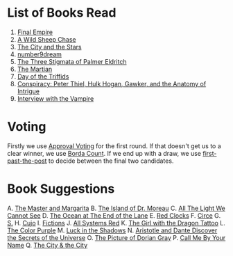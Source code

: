 <!-- TITLE: Book Gathering -->
<!-- SUBTITLE: The Book Gathering -->

# List of Books Read
1. [Final Empire](books/the-final-empire)
2. [A Wild Sheep Chase](books/a-wild-sheep-chase)
3. [The City and the Stars](books/the-city-and-the-stars)
4. [number9dream](books/number-9-dream)
5. [The Three Stigmata of Palmer Eldritch](books/the-three-stigmata-of-palmer-eldritch)
6. [The Martian](books/the-martian)
7. [Day of the Triffids](books/day-of-the-triffids)
8. [Conspiracy: Peter Thiel, Hulk Hogan, Gawker, and the Anatomy of Intrigue](books/conspiracy)
9. [Interview with the Vampire](books/interview-with-the-vampire)

# Voting
Firstly we use [Approval Voting](https://en.wikipedia.org/wiki/Approval_voting) for the first round.
If that doesn't get us to a clear winner, we use [Borda Count](https://en.wikipedia.org/wiki/Borda_count).
If we end up with a draw, we use [first-past-the-post](https://en.wikipedia.org/wiki/First-past-the-post_voting) to decide between the final two candidates.

# Book Suggestions
A. [The Master and Margarita](https://www.goodreads.com/book/show/117833.The_Master_and_Margarita)
B. [The Island of Dr. Moreau](https://www.goodreads.com/book/show/29981.The_Island_of_Dr_Moreau)
C. [All The Light We Cannot See](https://www.goodreads.com/book/show/18143977-all-the-light-we-cannot-see?from_choice=true)
D. [The Ocean at The End of the Lane](https://www.goodreads.com/book/show/15783514-the-ocean-at-the-end-of-the-lane?from_choice=true)
E. [Red Clocks](https://www.goodreads.com/book/show/35099035-red-clocks?from_choice=true)
F. [Circe](https://www.goodreads.com/book/show/35959740-circe?from_choice=true)
G. [S.](https://www.goodreads.com/book/show/17860739-s)
H. [Cujo](https://www.goodreads.com/book/show/10603.Cujo)
I. [Fictions](https://www.goodreads.com/book/show/426504.Ficciones)
J. [All Systems Red](https://www.goodreads.com/book/show/32758901-all-systems-red)
K. [The Girl with the Dragon Tattoo](https://www.goodreads.com/book/show/2429135.The_Girl_with_the_Dragon_Tattoo)
L. [The Color Purple](https://www.goodreads.com/book/show/11486.The_Color_Purple)
M. [Luck in the Shadows](https://www.goodreads.com/book/show/74270.Luck_in_the_Shadows)
N. [Aristotle and Dante Discover the Secrets of the Universe](https://www.goodreads.com/book/show/9791714-the-city-the-city)
O. [The Picture of Dorian Gray](https://www.goodreads.com/book/show/5297.The_Picture_of_Dorian_Gray)
P. [Call Me By Your Name](https://www.goodreads.com/book/show/36336078-call-me-by-your-name)
Q. [The City & the City](https://www.goodreads.com/book/show/4703581-the-city-the-city)